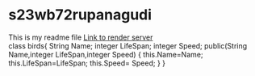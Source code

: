 # s23wb72rupanagudi
This is my readme file
[Link to render server](https://s23wb72rupanagudi.onrender.com)<br>
class birds{ String Name; integer LifeSpan; integer Speed; public(String Name,integer LifeSpan,integer Speed) { this.Name=Name; this.LifeSpan=LifeSpan; this.Speed= Speed; } }

